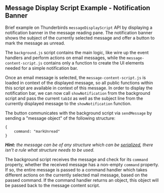 ## Message Display Script Example - Notification Banner

Brief example on Thunderbirds `messageDisplayScript` API by displaying a notification banner in the message reading pane. The notification banner shows the subject of the currently selected message and offer a button to mark the message as unread. 

The `background.js` script contains the main logic, like wire up the event handlers and perform actions on email messages, while the `message-content-script.js` contains only a function to create the UI elements needed for a simple notification bar.

Once an email message is selected, the `message-content-script.js` is loaded in context of the displayed message, so all public functions within this script are available in context of this message. In order to display the notification bar, we can now call `showNotification` from the background script and pass the current `tabId` as well as the subject line from the currently displayed message to the `showNotification` function.

The button communicates with the background script via `sendMessage` by sending a "message object" of the following structure:

```
{
    command: "markUnread"
}
```
***Hint:** the message can be of any structure which can be [serialized](https://developer.mozilla.org/en-US/docs/Mozilla/Add-ons/WebExtensions/Chrome_incompatibilities#data_cloning_algorithm), there isn't a rule what structure needs to be used.*


The background script receives the message and check for its `command` property, whether the received message has a non-empty `command` property. If so, the entire message is passed to a command handler which takes different actions on the currently selected mail message, based on the passed command. If the command handler returns an object, this object will be passed back to the message content script.